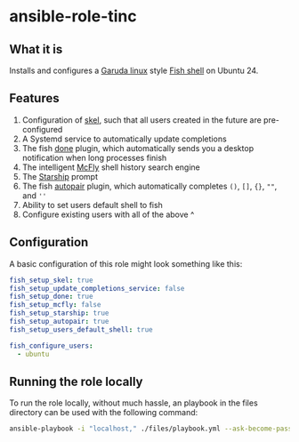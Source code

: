 # ansible-role-tinc

## What it is

Installs and configures a [Garuda linux](https://garudalinux.org/) style [Fish shell](https://fishshell.com/) on Ubuntu 24.

## Features

1. Configuration of [skel](https://www.linuxhowtos.org/Tips%20and%20Tricks/using_skel.htm), such that all users created in the future are pre-configured
2. A Systemd service to automatically update completions
3. The fish [done](https://github.com/franciscolourenco/done) plugin, which automatically sends you a desktop notification when long processes finish
4. The intelligent [McFly](https://github.com/cantino/mcfly) shell history search engine
5. The [Starship](https://starship.rs/) prompt
6. The fish [autopair](https://github.com/jorgebucaran/autopair.fish) plugin, which automatically completes `()`, `[]`, `{}`, `""`, and `''`
7. Ability to set users default shell to fish
8. Configure existing users with all of the above ^

## Configuration

A basic configuration of this role might look something like this:

```yaml
fish_setup_skel: true
fish_setup_update_completions_service: false
fish_setup_done: true
fish_setup_mcfly: false
fish_setup_starship: true
fish_setup_autopair: true
fish_setup_users_default_shell: true

fish_configure_users:
  - ubuntu
```

## Running the role locally

To run the role locally, without much hassle, an playbook in the files directory can be used with the following command:

```sh
ansible-playbook -i "localhost," ./files/playbook.yml --ask-become-pass
```

